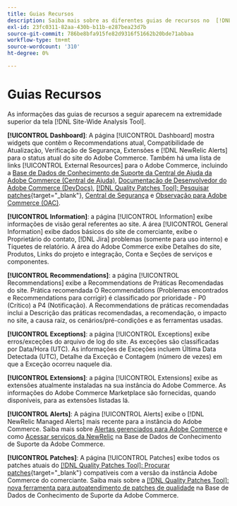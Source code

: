 ```yaml
---
title: Guias Recursos
description: Saiba mais sobre as diferentes guias de recursos no  [!DNL Site-Wide Analysis Tool]
exl-id: 23fc0311-82aa-430b-b11b-e287bea23d7b
source-git-commit: 786be8bfa915fe82d9316f51662b20bde71abbaa
workflow-type: tm+mt
source-wordcount: '310'
ht-degree: 0%

---
```


# Guias Recursos

As informações das guias de recursos a seguir aparecem na extremidade superior da tela [!DNL Site-Wide Analysis Tool].

**[!UICONTROL Dashboard]**: A página [!UICONTROL Dashboard] mostra widgets que contêm o Recommendations atual, Compatibilidade de Atualização, Verificação de Segurança, Extensões e [!DNL NewRelic Alerts] para o status atual do site do Adobe Commerce. Também há uma lista de links [!UICONTROL External Resources] para o Adobe Commerce, incluindo a [Base de Dados de Conhecimento de Suporte da Central de Ajuda da Adobe Commerce (Central de Ajuda)](https://experienceleague.adobe.com/docs/commerce-knowledge-base/kb/overview.html), [Documentação de Desenvolvedor do Adobe Commerce (DevDocs)](https://developer.adobe.com/commerce/docs/), [[!DNL Quality Patches Tool]: Pesquisar patches](https://experienceleague.adobe.com/tools/commerce-quality-patches/index.html){target="_blank"}, [Central de Segurança](https://helpx.adobe.com/security.html) e [Observação para Adobe Commerce (OAC)](https://experienceleague.adobe.com/docs/commerce-operations/tools/observation-for-adobe-commerce/intro.html).

**[!UICONTROL Information]**: a página [!UICONTROL Information] exibe informações de visão geral referentes ao site.
A área [!UICONTROL General Information] exibe dados básicos do site de comerciante, exibe o Proprietário do contato, [!DNL Jira] problemas (somente para uso interno) e Tíquetes de relatório.
A área do Adobe Commerce exibe Detalhes do site, Produtos, Links do projeto e integração, Conta e Seções de serviços e componentes.

**[!UICONTROL Recommendations]**: a página [!UICONTROL Recommendations] exibe a Recommendations de Práticas Recomendadas do site. Prática recomendada O Recommendations (Problemas encontrados e Recommendations para corrigir) é classificado por prioridade - P0 (Crítico) a P4 (Notificação).
A Recommendations de práticas recomendadas inclui a Descrição das práticas recomendadas, a recomendação, o impacto no site, a causa raiz, os cenários/pré-condições e as ferramentas usadas.

**[!UICONTROL Exceptions]**: a página [!UICONTROL Exceptions] exibe erros/exceções do arquivo de log do site. As exceções são classificadas por Data/Hora (UTC).
As informações de Exceções incluem Última Data Detectada (UTC), Detalhe da Exceção e Contagem (número de vezes) em que a Exceção ocorreu naquele dia.

**[!UICONTROL Extensions]**: a página [!UICONTROL Extensions] exibe as extensões atualmente instaladas na sua instância do Adobe Commerce. As informações do Adobe Commerce Marketplace são fornecidas, quando disponíveis, para as extensões listadas lá.

**[!UICONTROL Alerts]**: A página [!UICONTROL Alerts] exibe o [!DNL NewRelic Managed Alerts] mais recente para a instância do Adobe Commerce. Saiba mais sobre [Alertas gerenciados para Adobe Commerce](https://experienceleague.adobe.com/docs/commerce-knowledge-base/kb/support-tools/managed-alerts/managed-alerts-for-magento-commerce.html) e como [Acessar serviços da NewRelic](https://experienceleague.adobe.com/docs/commerce-knowledge-base/kb/faq/access-new-relic-services.html) na Base de Dados de Conhecimento de Suporte da Adobe Commerce.

**[!UICONTROL Patches]**: A página [!UICONTROL Patches] exibe todos os patches atuais do [[!DNL Quality Patches Tool]: Procurar patches](https://experienceleague.adobe.com/tools/commerce-quality-patches/index.html){target="_blank"} compatíveis com a versão da instância Adobe Commerce do comerciante. Saiba mais sobre a [[!DNL Quality Patches Tool]: nova ferramenta para autoatendimento de patches de qualidade](https://experienceleague.adobe.com/docs/commerce-knowledge-base/kb/announcements/commerce-announcements/magento-quality-patches-released-new-tool-to-self-serve-quality-patches.html) na Base de Dados de Conhecimento de Suporte da Adobe Commerce.
